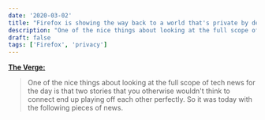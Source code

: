 ```yaml
---
date: '2020-03-02'
title: "Firefox is showing the way back to a world that's private by default"
description: "One of the nice things about looking at the full scope of tech news for the day is that two stories that you otherwise wouldn't think to connect end up playing off each other perfectly. So it was today with the following pieces of news."
draft: false
tags: ['Firefox', 'privacy']
---
```


**[The Verge:](https://www.theverge.com/tech/2020/2/26/21153525/firefox-dns-encryption-amazon-go-browsing-shopping-privacy)**

> One of the nice things about looking at the full scope of tech news for the day is that two stories that you otherwise wouldn't think to connect end up playing off each other perfectly. So it was today with the following pieces of news.<!-- excerpt -->
